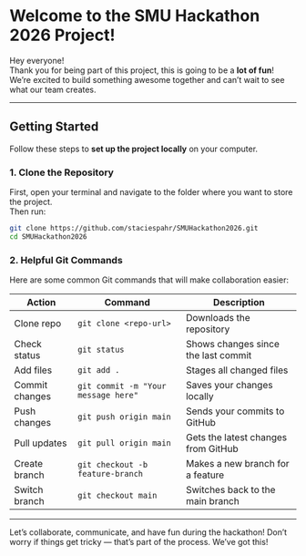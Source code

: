 # Welcome to the SMU Hackathon 2026 Project!

Hey everyone!  
Thank you for being part of this project, this is going to be a **lot of fun**!  
We’re excited to build something awesome together and can’t wait to see what our team creates.

---

## Getting Started

Follow these steps to **set up the project locally** on your computer.

### 1. Clone the Repository
First, open your terminal and navigate to the folder where you want to store the project.  
Then run:

```bash
git clone https://github.com/staciespahr/SMUHackathon2026.git
cd SMUHackathon2026
```

### 2. Helpful Git Commands

Here are some common Git commands that will make collaboration easier:

| **Action** | **Command** | **Description** |
|-------------|-------------|-----------------|
| Clone repo | `git clone <repo-url>` | Downloads the repository |
| Check status | `git status` | Shows changes since the last commit |
| Add files | `git add .` | Stages all changed files |
| Commit changes | `git commit -m "Your message here"` | Saves your changes locally |
| Push changes | `git push origin main` | Sends your commits to GitHub |
| Pull updates | `git pull origin main` | Gets the latest changes from GitHub |
| Create branch | `git checkout -b feature-branch` | Makes a new branch for a feature |
| Switch branch | `git checkout main` | Switches back to the main branch |

---

Let’s collaborate, communicate, and have fun during the hackathon!
Don’t worry if things get tricky — that’s part of the process.
We’ve got this!